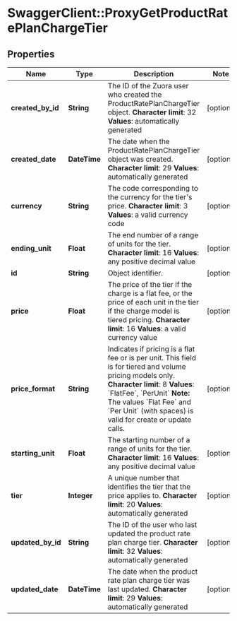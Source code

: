 # SwaggerClient::ProxyGetProductRatePlanChargeTier

## Properties
Name | Type | Description | Notes
------------ | ------------- | ------------- | -------------
**created_by_id** | **String** | The ID of the Zuora user who created the ProductRatePlanChargeTier object. **Character limit**: 32 **Values**: automatically generated  | [optional] 
**created_date** | **DateTime** | The date when the ProductRatePlanChargeTier object was created. **Character limit**: 29 **Values**: automatically generated  | [optional] 
**currency** | **String** | The code corresponding to the currency for the tier&#39;s price. **Character limit**: 3 **Values**: a valid currency code  | [optional] 
**ending_unit** | **Float** | The end number of a range of units for the tier. **Character limit**: 16 **Values**: any positive decimal value  | [optional] 
**id** | **String** | Object identifier. | [optional] 
**price** | **Float** |  The price of the tier if the charge is a flat fee, or the price of each unit in the tier if the charge model is tiered pricing. **Character limit**: 16 **Values**: a valid currency value  | [optional] 
**price_format** | **String** | Indicates if pricing is a flat fee or is per unit. This field is for tiered and volume pricing models only. **Character limit**: 8 **Values**: &#x60;FlatFee&#x60;, &#x60;PerUnit&#x60; **Note:** The values &#x60;Flat Fee&#x60; and &#x60;Per Unit&#x60; (with spaces) is valid for create or update calls.  | [optional] 
**starting_unit** | **Float** |  The starting number of a range of units for the tier. **Character limit**: 16 **Values**: any positive decimal value  | [optional] 
**tier** | **Integer** |  A unique number that identifies the tier that the price applies to. **Character limit**: 20 **Values**: automatically generated  | [optional] 
**updated_by_id** | **String** |  The ID of the user who last updated the product rate plan charge tier. **Character limit**: 32 **Values**: automatically generated  | [optional] 
**updated_date** | **DateTime** |  The date when the product rate plan charge tier was last updated. **Character limit**: 29 **Values**: automatically generated  | [optional] 



